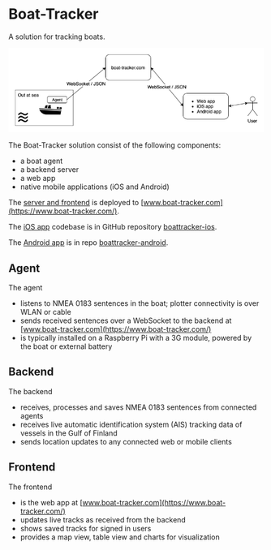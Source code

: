 # Boat-Tracker

A solution for tracking boats.

![Solution](images/boat.png)

The Boat-Tracker solution consist of the following components:

- a boat agent
- a backend server
- a web app
- native mobile applications (iOS and Android)

The [server and frontend](https://github.com/malliina/boat) is deployed to [www.boat-tracker.com](https://www.boat-tracker.com/).

The [iOS app](https://itunes.apple.com/us/app/boat-tracker/id1434203398?ls=1&mt=8) codebase is in GitHub repository 
[boattracker-ios](https://github.com/malliina/boattracker-ios).

The [Android app](https://play.google.com/store/apps/details?id=com.malliina.boattracker) is in repo [boattracker-android](https://github.com/malliina/boattracker-android).

## Agent

The agent 

- listens to NMEA 0183 sentences in the boat; plotter connectivity is over WLAN or cable
- sends received sentences over a WebSocket to the backend at [www.boat-tracker.com](https://www.boat-tracker.com/)
- is typically installed on a Raspberry Pi with a 3G module, powered by the boat or external battery

## Backend

The backend 

- receives, processes and saves NMEA 0183 sentences from connected agents
- receives live automatic identification system (AIS) tracking data of vessels in the Gulf of Finland
- sends location updates to any connected web or mobile clients

## Frontend

The frontend 

- is the web app at [www.boat-tracker.com](https://www.boat-tracker.com/)
- updates live tracks as received from the backend
- shows saved tracks for signed in users
- provides a map view, table view and charts for visualization
